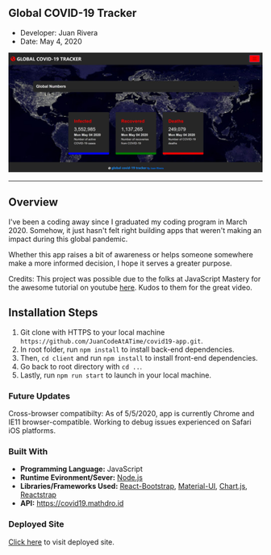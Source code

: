 ## Global COVID-19 Tracker
- Developer: Juan Rivera
- Date: May 4, 2020

 ![Global COVID-19 Tracker](client/public/screenshot.PNG)

*****

## Overview
I've been a coding away since I graduated my coding program in March 2020. Somehow, it just hasn't felt right building apps that weren't making an impact during this global pandemic.

Whether this app raises a bit of awareness or helps someone somewhere make a more informed decision, I hope it serves a greater purpose.

Credits:  This project was possible due to the folks at JavaScript Mastery for the awesome tutorial on youtube [here](https://www.youtube.com/watch?v=khJlrj3Y6Ls).  Kudos to them for the great video.

## Installation Steps
1. Git clone with HTTPS to your local machine ```https://github.com/JuanCodeAtATime/covid19-app.git```.
2. In root folder, run ```npm install``` to install back-end dependencies.  
3. Then,  ```cd client``` and run ```npm install``` to install front-end dependencies.  
4. Go back to root directory with ``` cd .. ```.
5. Lastly, run ```npm run start``` to launch in your local machine.

### Future Updates
Cross-browser compatibilty:  As of 5/5/2020, app is currently Chrome and IE11 browser-compatible.  Working to debug issues experienced on Safari iOS platforms.

### Built With
* **Programming Language:** JavaScript 
* **Runtime Evironment/Sever:**  [Node.js](https://nodejs.org/en/)
* **Libraries/Frameworks Used:** [React-Bootstrap](https://react-bootstrap.github.io/), [Material-UI](https://material-ui.com/), [Chart.js](https://www.chartjs.org/), [Reactstrap](https://reactstrap.github.io/)
* **API:** https://covid19.mathdro.id

### Deployed Site
[Click here](https://global-covid-19-tracker.herokuapp.com/) to visit deployed site.


